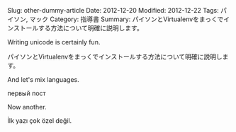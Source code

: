
Slug: other-dummy-article
Date: 2012-12-20
Modified: 2012-12-22
Tags: パイソン, マック
Category: 指導書
Summary: パイソンとVirtualenvをまっくでインストールする方法について明確に説明します。

Writing unicode is certainly fun.

パイソンとVirtualenvをまっくでインストールする方法について明確に説明します。

And let's mix languages.

первый пост

Now another.

İlk yazı çok özel değil.
